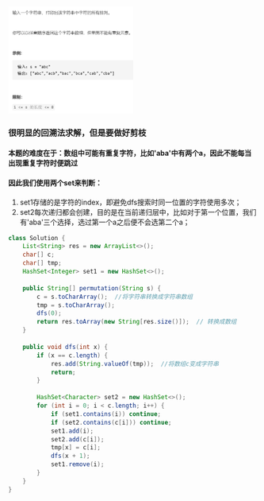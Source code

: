 <img src = 'https://github.com/leopardv10/DataStructure-and-ComputerAlgorithm/blob/master/%E5%9B%9E%E6%BA%AF%E7%AE%97%E6%B3%95/images/%E5%89%91%E6%8C%87offer3.png?raw=true' width = 50%>

### 很明显的回溯法求解，但是要做好剪枝

#### 本题的难度在于：数组中可能有重复字符，比如'aba'中有两个a，因此不能每当出现重复字符时便跳过

#### 因此我们使用两个set来判断：

1. set1存储的是字符的index，即避免dfs搜索时同一位置的字符使用多次；
2. set2每次递归都会创建，目的是在当前递归层中，比如对于第一个位置，我们有'aba'三个选择，选过第一个a之后便不会选第二个a；

```java
class Solution {
    List<String> res = new ArrayList<>();
    char[] c; 
    char[] tmp;
    HashSet<Integer> set1 = new HashSet<>();

    public String[] permutation(String s) {
        c = s.toCharArray();  //将字符串转换成字符串数组
        tmp = s.toCharArray();
        dfs(0);
        return res.toArray(new String[res.size()]);  // 转换成数组
    }

    public void dfs(int x) {
        if (x == c.length) {
            res.add(String.valueOf(tmp));  //将数组c变成字符串
            return;
        }
        
        HashSet<Character> set2 = new HashSet<>();
        for (int i = 0; i < c.length; i++) {
            if (set1.contains(i)) continue;
            if (set2.contains(c[i])) continue;
            set1.add(i);
            set2.add(c[i]);
            tmp[x] = c[i];
            dfs(x + 1);
            set1.remove(i);
        }
    }
}
```

